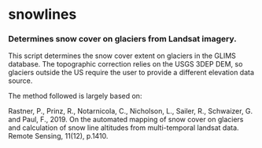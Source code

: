 # snowlines
### Determines snow cover on glaciers from Landsat imagery. 


This script determines the snow cover extent on glaciers in the GLIMS database. The topographic correction relies on the USGS 3DEP DEM, so glaciers outside the US require the user to provide a different elevation data source. 

The method followed is largely based on:

Rastner, P., Prinz, R., Notarnicola, C., Nicholson, L., Sailer, R., Schwaizer, G. and Paul, F., 2019. 
On the automated mapping of snow cover on glaciers and calculation of snow line altitudes from multi-temporal landsat data. 
Remote Sensing, 11(12), p.1410.
